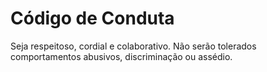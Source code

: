 # Código de Conduta

Seja respeitoso, cordial e colaborativo. Não serão tolerados comportamentos abusivos, discriminação ou assédio.
